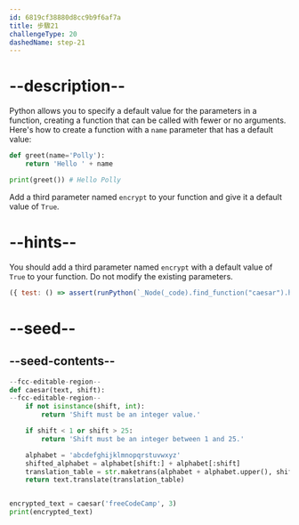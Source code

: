 ```yaml
---
id: 6819cf38880d8cc9b9f6af7a
title: 步驟21
challengeType: 20
dashedName: step-21
---
```


# --description--

Python allows you to specify a default value for the parameters in a function, creating a function that can be called with fewer or no arguments. Here's how to create a function with a `name` parameter that has a default value:

```py
def greet(name='Polly'):
    return 'Hello ' + name

print(greet()) # Hello Polly
```

Add a third parameter named `encrypt` to your function and give it a default value of `True`.

# --hints--

You should add a third parameter named `encrypt` with a default value of `True` to your function. Do not modify the existing parameters.

```js
({ test: () => assert(runPython(`_Node(_code).find_function("caesar").has_args("text, shift, encrypt=True")`)) })
```

# --seed--

## --seed-contents--

```py
--fcc-editable-region--
def caesar(text, shift):
--fcc-editable-region--
    if not isinstance(shift, int):
        return 'Shift must be an integer value.'

    if shift < 1 or shift > 25:
        return 'Shift must be an integer between 1 and 25.'

    alphabet = 'abcdefghijklmnopqrstuvwxyz'
    shifted_alphabet = alphabet[shift:] + alphabet[:shift]
    translation_table = str.maketrans(alphabet + alphabet.upper(), shifted_alphabet + shifted_alphabet.upper())
    return text.translate(translation_table)


encrypted_text = caesar('freeCodeCamp', 3)
print(encrypted_text)
```
